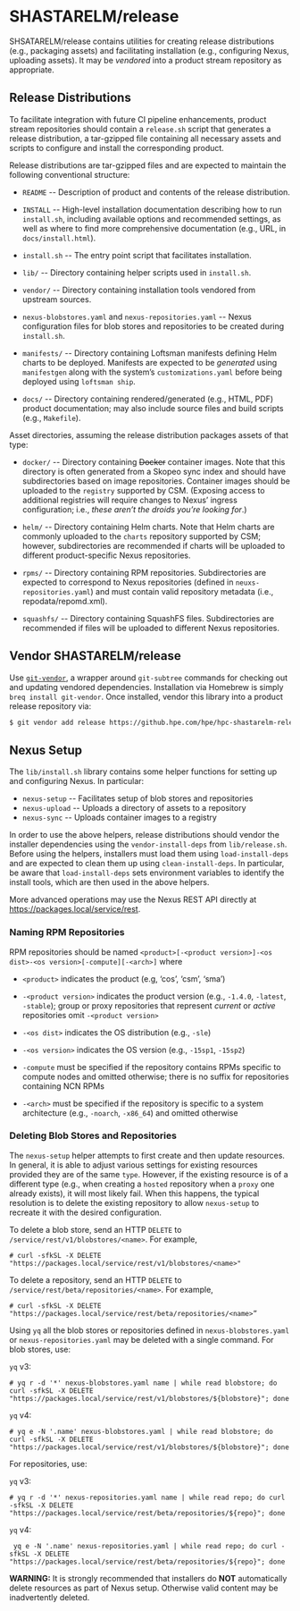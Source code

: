 # SHASTARELM/release

SHSATARELM/release contains utilities for creating release distributions (e.g.,
packaging assets) and facilitating installation (e.g., configuring Nexus,
uploading assets). It may be _vendored_ into a product stream repository as
appropriate.


## Release Distributions

To facilitate integration with future CI pipeline enhancements, product stream
repositories should contain a `release.sh` script that generates a release
distribution, a tar-gzipped file containing all necessary assets and scripts to
configure and install the corresponding product.

Release distributions are tar-gzipped files and are expected to maintain the
following conventional structure:

* `README` -- Description of product and contents of the release distribution.

* `INSTALL` -- High-level installation documentation describing how to run
  `install.sh`, including available options and recommended settings, as well
  as where to find more comprehensive documentation (e.g., URL, in
  `docs/install.html`).

* `install.sh` -- The entry point script that facilitates installation.

* `lib/` -- Directory containing helper scripts used in `install.sh`.

* `vendor/` -- Directory containing installation tools vendored from upstream
  sources.

* `nexus-blobstores.yaml` and `nexus-repositories.yaml` -- Nexus configuration
  files for blob stores and repositories to be created during `install.sh`.

* `manifests/` -- Directory containing Loftsman manifests defining Helm charts
  to be deployed. Manifests are expected to be _generated_ using `manifestgen`
  along with the system’s `customizations.yaml` before being deployed using
  `loftsman ship`.

* `docs/` -- Directory containing rendered/generated (e.g., HTML, PDF) product
  documentation; may also include source files and build scripts (e.g.,
  `Makefile`).

Asset directories, assuming the release distribution packages assets of that type:

* `docker/` -- Directory containing ~~Docker~~ container images. Note that this
  directory is often generated from a Skopeo sync index and should have
  subdirectories based on image repositories. Container images should be
  uploaded to the `registry` supported by CSM. (Exposing access to additional
  registries will require changes to Nexus’ ingress configuration; i.e., _these
  aren’t the droids you’re looking for_.)

* `helm/` -- Directory containing Helm charts. Note that Helm charts are
  commonly uploaded to the `charts` repository supported by CSM; however,
  subdirectories are recommended if charts will be uploaded to different
  product-specific Nexus repositories.

* `rpms/` -- Directory containing RPM repositories. Subdirectories are expected
  to correspond to Nexus repositories (defined in `neuxs-repositories.yaml`)
  and must contain valid repository metadata (i.e., repodata/repomd.xml).

* `squashfs/` -- Directory containing SquashFS files. Subdirectories are
  recommended if files will be uploaded to different Nexus repositories.


## Vendor SHASTARELM/release

Use [`git-vendor`](https://github.com/brettlangdon/git-vendor), a wrapper
around `git-subtree` commands for checking out and updating vendored
dependencies. Installation via Homebrew is simply `breq install git-vendor`.
Once installed, vendor this library into a product release repository via:

```bash
$ git vendor add release https://github.hpe.com/hpe/hpc-shastarelm-release.git master
```


## Nexus Setup

The `lib/install.sh` library contains some helper functions for setting up and
configuring Nexus. In particular:

* `nexus-setup` -- Facilitates setup of blob stores and repositories
* `nexus-upload` -- Uploads a directory of assets to a repository
* `nexus-sync` -- Uploads container images to a registry

In order to use the above helpers, release distributions should vendor the
installer dependencies using the `vendor-install-deps` from `lib/release.sh`.
Before using the helpers, installers must load them using `load-install-deps`
and are expected to clean them up using `clean-install-deps`. In particular, be
aware that `load-install-deps` sets environment variables to identify the
install tools, which are then used in the above helpers.

More advanced operations may use the Nexus REST API directly at
https://packages.local/service/rest.


### Naming RPM Repositories

RPM repositories should be named `<product>[-<product version>]-<os dist>-<os
version>[-compute][-<arch>]` where

* `<product>` indicates the product (e.g, ‘cos’, ‘csm’, ‘sma’)

* `-<product version>` indicates the product version (e.g., `-1.4.0`,
  `-latest`, `-stable`); group or proxy repositories that represent _current_
  or _active_ repositories omit `-<product version>`

* `-<os dist>` indicates the OS distribution (e.g., `-sle`)

* `-<os version>` indicates the OS version (e.g., `-15sp1`, `-15sp2`)

* `-compute` must be specified if the repository contains RPMs specific to
  compute nodes and omitted otherwise; there is no suffix for repositories
  containing NCN RPMs

* `-<arch>` must be specified if the repository is specific to a system
  architecture (e.g., `-noarch`, `-x86_64`) and omitted otherwise


### Deleting Blob Stores and Repositories

The `nexus-setup` helper attempts to first create and then update resources. In
general, it is able to adjust various settings for existing resources provided
they are of the same `type`. However, if the existing resource is of a
different type (e.g., when creating a `hosted` repository when a `proxy` one
already exists), it will most likely fail. When this happens, the typical
resolution is to delete the existing repository to allow `nexus-setup` to
recreate it with the desired configuration.

To delete a blob store, send an HTTP `DELETE` to
`/service/rest/v1/blobstores/<name>`. For example,

```
# curl -sfkSL -X DELETE "https://packages.local/service/rest/v1/blobstores/<name>"
```

To delete a repository, send an HTTP `DELETE` to
`/service/rest/beta/repositories/<name>`. For example,

```
# curl -sfkSL -X DELETE "https://packages.local/service/rest/beta/repositories/<name>”
```

Using `yq` all the blob stores or repositories defined in
`nexus-blobstores.yaml` or `nexus-repositories.yaml` may be deleted with a
single command. For blob stores, use:

`yq` v3:

```
# yq r -d '*' nexus-blobstores.yaml name | while read blobstore; do curl -sfkSL -X DELETE "https://packages.local/service/rest/v1/blobstores/${blobstore}"; done
```

`yq` v4:

```
# yq e -N '.name' nexus-blobstores.yaml | while read blobstore; do curl -sfkSL -X DELETE "https://packages.local/service/rest/v1/blobstores/${blobstore}"; done
```

For repositories, use:

`yq` v3:

```
# yq r -d '*' nexus-repositories.yaml name | while read repo; do curl -sfkSL -X DELETE "https://packages.local/service/rest/beta/repositories/${repo}"; done
```

`yq` v4:

```
 yq e -N '.name' nexus-repositories.yaml | while read repo; do curl -sfkSL -X DELETE "https://packages.local/service/rest/beta/repositories/${repo}"; done
```

**WARNING:** It is strongly recommended that installers do **NOT**
automatically delete resources as part of Nexus setup. Otherwise valid content
may be inadvertently deleted.

